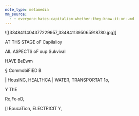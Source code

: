 ```yaml
---
note_type: metamedia
mm_source:
  - - everyone-hates-capitalism-whether-they-know-it-or-.md
---
```


![[3348411404377229957_3348411395065918780.jpg]]

AT THS STAGE oF Capilalioy

AlL ASPECTS oF oup Sukvival

HAVE BeEwm

§ CommobiFiED B

| HousING, HEALTHCA
| WATER, TRANSPORTAT 1o,

Y ThE

Re,Fo oD,

[l EpucaTion, ELECTRICIT Y,


